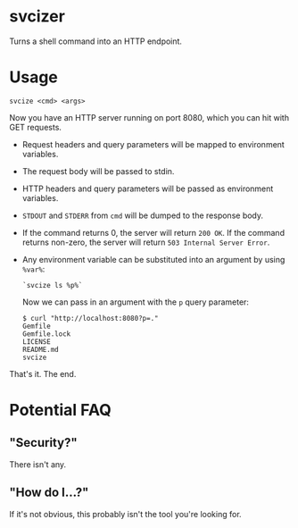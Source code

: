 svcizer
=======

Turns a shell command into an HTTP endpoint.

Usage
=====

    svcize <cmd> <args>

Now you have an HTTP server running on port 8080, which you can hit with GET requests.

* Request headers and query parameters will be mapped to environment variables.
* The request body will be passed to stdin.
* HTTP headers and query parameters will be passed as environment variables.
* `STDOUT` and `STDERR` from `cmd` will be dumped to the response body.
* If the command returns 0, the server will return `200 OK`. If the command returns non-zero, the server will return `503 Internal Server Error`.
* Any environment variable can be substituted into an argument by using `%var%`:
  
      `svcize ls %p%`
  
  Now we can pass in an argument with the `p` query parameter:
  
      $ curl "http://localhost:8080?p=."
      Gemfile
      Gemfile.lock
      LICENSE
      README.md
      svcize

That's it. The end.

Potential FAQ
=============

"Security?"
-----------
There isn't any.

"How do I...?"
--------------
If it's not obvious, this probably isn't the tool you're looking for.

